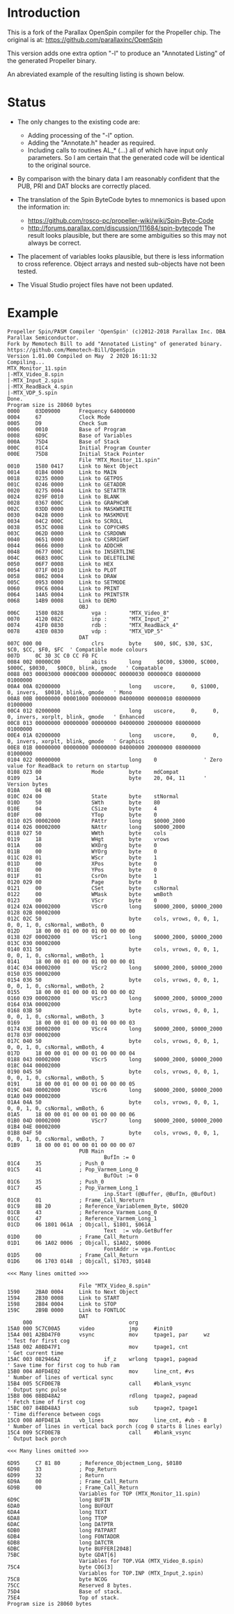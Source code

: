 Introduction
============

This is a fork of the Parallax OpenSpin compiler for the Propeller chip. The original is at:
https://github.com/parallaxinc/OpenSpin

This version adds one extra option "-l" to produce an "Annotated Listing" of the generated Propeller binary.

An abreviated example of the resulting listing is shown below.

Status
======

*   The only changes to the existing code are:
    +   Adding processing of the "-l" option.
    +   Adding the "Annotate.h" header as required.
    +   Including calls to routines AL_* (...) all of which have input only parameters.
    So I am certain that the generated code will be identical to the original source.

*   By comparison with the binary data I am reasonably confident that the PUB, PRI and DAT
    blocks are correctly placed.

*   The translation of the Spin ByteCode bytes to mnemonics is based upon the information in:
    +   https://github.com/rosco-pc/propeller-wiki/wiki/Spin-Byte-Code
    +   http://forums.parallax.com/discussion/111684/spin-bytecode
    The result looks plausible, but there are some ambiguities so this may not always be correct.

*   The placement of variables looks plausible, but there is less information to cross reference.
    Object arrays and nested sub-objects have not been tested.

*   The Visual Studio project files have not been updated.

Example
=======

	Propeller Spin/PASM Compiler 'OpenSpin' (c)2012-2018 Parallax Inc. DBA Parallax Semiconductor.
	Fork by Memotech Bill to add "Annotated Listing" of generated binary.
	https://github.com/Memotech-Bill/OpenSpin
	Version 1.01.00 Compiled on May  2 2020 16:11:32
	Compiling...
	MTX_Monitor_11.spin
	|-MTX_Video_8.spin
	|-MTX_Input_2.spin
	|-MTX_ReadBack_4.spin
	|-MTX_VDP_5.spin
	Done.
	Program size is 28060 bytes
	0000     03D09000      Frequency 64000000
	0004     67            Clock Mode
	0005     D9            Check Sum
	0006     0010          Base of Program
	0008     6D9C          Base of Variables
	000A     75D4          Base of Stack
	000C     01C4          Initial Program Counter
	000E     75D8          Initial Stack Pointer
	                       File "MTX_Monitor_11.spin"
	0010     1580 0417     Link to Next Object
	0014     01B4 0000     Link to MAIN
	0018     0235 0000     Link to GETPOS
	001C     0246 0000     Link to GETADDR
	0020     0275 0004     Link to SETATTR
	0024     029F 0010     Link to BLANK
	0028     0367 000C     Link to GRAPHCHR
	002C     03DD 0000     Link to MASKWRITE
	0030     0428 0000     Link to MASKMOVE
	0034     04C2 000C     Link to SCROLL
	0038     053C 0008     Link to COPYCHRS
	003C     062D 0000     Link to CSRDOWN
	0040     0651 0000     Link to CSRRIGHT
	0044     0666 0000     Link to ADDCHR
	0048     0677 000C     Link to INSERTLINE
	004C     06B3 000C     Link to DELETELINE
	0050     06F7 0008     Link to HEX
	0054     071F 0010     Link to PLOT
	0058     0862 0004     Link to DRAW
	005C     0953 0000     Link to SETMODE
	0060     09C6 0004     Link to PRINT
	0064     14A5 0004     Link to PRINTSTR
	0068     14B9 0008     Link to DEMO
	                       OBJ
	006C     1580 0828         vga :       "MTX_Video_8"
	0070     4120 082C         inp :       "MTX_Input_2"
	0074     41F0 0830         rdb :       "MTX_ReadBack_4"
	0078     43E0 0830         vdp :       "MTX_VDP_5"
	                       DAT
	007C 000 00                clrs        byte    $00, $0C, $30, $3C, $C0, $CC, $F0, $FC  ' Compatible mode colours
	007D     0C 30 3C C0 CC F0 FC
	0084 002 00000C00          abits       long     $0C00, $3000, $C000, $000C, $0030,   $00C0, blink, gmode   ' Compatable
	0088 003 00003000 0000C000 0000000C 00000030 000000C0 08000000 01000000
	00A4 00A 02000000                      long    uscore,     0, $1000,     0, invers,  $0010, blink, gmode   ' Mono
	00A8 00B 00000000 00001000 00000000 04000000 00000010 08000000 01000000
	00C4 012 02000000                      long    uscore,     0,     0,     0, invers, xorplt, blink, gmode   ' Enhanced
	00C8 013 00000000 00000000 00000000 04000000 20000000 08000000 01000000
	00E4 01A 02000000                      long    uscore,     0,     0,     0, invers, xorplt, blink, gmode   ' Graphics
	00E8 01B 00000000 00000000 00000000 04000000 20000000 08000000 01000000
	0104 022 00000000                      long    0               ' Zero value for ReadBack to return on startup
	0108 023 00                Mode        byte    mdCompat
	0109     14                            byte    20, 04, 11      ' Version bytes
	010A     04 0B
	010C 024 00                State       byte    stNormal
	010D     50                SWth        byte    80
	010E     04                CSize       byte    4
	010F     00                YTop        byte    0
	0110 025 00002000          PAttr       long    $0000_2000
	0114 026 00002000          NAttr       long    $0000_2000
	0118 027 50                WWth        byte    cols
	0119     18                WHgt        byte    vrows
	011A     00                WXOrg       byte    0
	011B     00                WYOrg       byte    0
	011C 028 01                WScr        byte    1
	011D     00                XPos        byte    0
	011E     00                YPos        byte    0
	011F     01                CsrOn       byte    1
	0120 029 00                Page        byte    0
	0121     00                CSet        byte    csNormal
	0122     00                WMask       byte    wmBoth
	0123     00                VScr        byte    0
	0124 02A 00002000          VScr0       long    $0000_2000, $0000_2000
	0128 02B 00002000
	012C 02C 50                            byte    cols, vrows, 0, 0, 1, 0, 0, 1, 0, csNormal, wmBoth, 0
	012D     18 00 00 01 00 00 01 00 00 00 00
	0138 02F 00002000          VScr1       long    $0000_2000, $0000_2000
	013C 030 00002000
	0140 031 50                            byte    cols, vrows, 0, 0, 1, 0, 0, 1, 0, csNormal, wmBoth, 1
	0141     18 00 00 01 00 00 01 00 00 00 01
	014C 034 00002000          VScr2       long    $0000_2000, $0000_2000
	0150 035 00002000
	0154 036 50                            byte    cols, vrows, 0, 0, 1, 0, 0, 1, 0, csNormal, wmBoth, 2
	0155     18 00 00 01 00 00 01 00 00 00 02
	0160 039 00002000          VScr3       long    $0000_2000, $0000_2000
	0164 03A 00002000
	0168 03B 50                            byte    cols, vrows, 0, 0, 1, 0, 0, 1, 0, csNormal, wmBoth, 3
	0169     18 00 00 01 00 00 01 00 00 00 03
	0174 03E 00002000          VScr4       long    $0000_2000, $0000_2000
	0178 03F 00002000
	017C 040 50                            byte    cols, vrows, 0, 0, 1, 0, 0, 1, 0, csNormal, wmBoth, 4
	017D     18 00 00 01 00 00 01 00 00 00 04
	0188 043 00002000          VScr5       long    $0000_2000, $0000_2000
	018C 044 00002000
	0190 045 50                            byte    cols, vrows, 0, 0, 1, 0, 0, 1, 0, csNormal, wmBoth, 5
	0191     18 00 00 01 00 00 01 00 00 00 05
	019C 048 00002000          VScr6       long    $0000_2000, $0000_2000
	01A0 049 00002000
	01A4 04A 50                            byte    cols, vrows, 0, 0, 1, 0, 0, 1, 0, csNormal, wmBoth, 6
	01A5     18 00 00 01 00 00 01 00 00 00 06
	01B0 04D 00002000          VScr7       long    $0000_2000, $0000_2000
	01B4 04E 00002000
	01B8 04F 50                            byte    cols, vrows, 0, 0, 1, 0, 0, 1, 0, csNormal, wmBoth, 7
	01B9     18 00 00 01 00 00 01 00 00 00 07
	                       PUB Main
	                               BufIn := 0
	01C4     35            ; Push_0
	01C5     41            ; Pop_Varmem_Long_0
	                               BufOut := 0
	01C6     35            ; Push_0
	01C7     45            ; Pop_Varmem_Long_1
	                               inp.Start (@Buffer, @BufIn, @BufOut)
	01C8     01            ; Frame_Call_Noreturn
	01C9     8B 20         ; Reference_Variablemem_Byte, $0020
	01CB     43            ; Reference_Varmem_Long_0
	01CC     47            ; Reference_Varmem_Long_1
	01CD     06 1801 061A  ; Objcall, $1801, $061A
	                               Text  := vdp.GetBuffer
	01D0     00            ; Frame_Call_Return
	01D1     06 1A02 0006  ; Objcall, $1A02, $0006
	                               FontAddr := vga.FontLoc
	01D5     00            ; Frame_Call_Return
	01D6     06 1703 0148  ; Objcall, $1703, $0148
	
	<<< Many lines omitted >>>
	
	                       File "MTX_Video_8.spin"
	1590     2BA0 0004     Link to Next Object
	1594     2B30 0008     Link to START
	1598     2B84 0004     Link to STOP
	159C     2B9B 0000     Link to FONTLOC
	                       DAT
	     000                               org
	15A0 000 5C7C00A5      video           jmp     #init0
	15A4 001 A2BD47F0      vsync           mov     tpage1, par     wz      ' Test for first cog
	15A8 002 A0BD47F1                      mov     tpage1, cnt             ' Get current time
	15AC 003 082946A2              if_z    wrlong  tpage1, pagead          ' Save time for first cog to hub ram
	15B0 004 A0FD4E02                      mov     line_cnt, #vs           ' Number of lines of vertical sync
	15B4 005 5CFD0E7B                      call    #blank_vsync            ' Output sync pulse
	15B8 006 08BD48A2                      rdlong  tpage2, pagead          ' Fetch time of first cog
	15BC 007 84BD48A3                      sub     tpage2, tpage1          ' Time difference between cogs
	15C0 008 A0FD4E1A      vb_lines        mov     line_cnt, #vb - 8       ' Number of lines in vertical back porch (cog 0 starts 8 lines early)
	15C4 009 5CFD0E7B                      call    #blank_vsync            ' Output back porch
	
	<<< Many lines omitted >>>
	
	6D95     C7 81 80      ; Reference_Objectmem_Long, $0180
	6D98     33            ; Pop_Return
	6D99     32            ; Return
	6D9A     00            ; Frame_Call_Return
	6D9B     00            ; Frame_Call_Return
	                       Variables for TOP (MTX_Monitor_11.spin)
	6D9C                   long BUFIN
	6DA0                   long BUFOUT
	6DA4                   long TEXT
	6DA8                   long TTOP
	6DAC                   long DATPTR
	6DB0                   long PATPART
	6DB4                   long FONTADDR
	6DB8                   long DATCTR
	6DBC                   byte BUFFER[2048]
	75BC                   byte GDAT[6]
	                       Variables for TOP.VGA (MTX_Video_8.spin)
	75C4                   byte COG[3]
	                       Variables for TOP.INP (MTX_Input_2.spin)
	75C8                   byte NCOG
	75CC                   Reserved 8 bytes.
	75D4                   Base of stack.
	75E4                   Top of stack.
	Program size is 28060 bytes
	